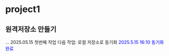 # project1
## 원격저장소 만들기
...
2025.05.15 첫번째 작업
다음 작업: 로컬 저장소로 동기화
<font color=blue>2025.5.15 16:10 동기화 완료
</font>